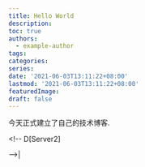 ```yaml
---
title: Hello World
description:
toc: true
authors:
  - example-author
tags:
categories:
series:
date: '2021-06-03T13:11:22+08:00'
lastmod: '2021-06-03T13:11:22+08:00'
featuredImage:
draft: false
---
```


今天正式建立了自己的技术博客.

<!--more-->

<!--
Please include the Mermaid diagram as below. Every mermaid chart/graph/diagram definition, has to have separate `<div>` tags.

In order to render the HTML code in the Markdown file correctly, please make sure that `markup.goldmark.renderer.unsafe` in `config.yaml` is true.

Here is one mermaid diagram:-->
<!--
<div class="mermaid">
  graph TD
  A[Client] --> <!--B[Load Balancer]
  B --> <!-- C[Server1]
  B --><!-- D[Server2]
</div>
--><!--
And here is another:

<div class="mermaid">
  graph TD
  A[Client] --><!--|tcp_123| B(Load Balancer)
  B --><!--|tcp_456| C[Server1]
  B -->|<!--tcp_456| D[Server2]
</div>
-->